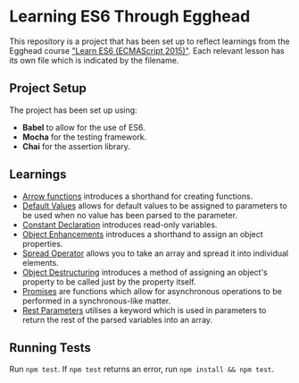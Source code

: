 # Learning ES6 Through Egghead

This repository is a project that has been set up to reflect learnings from the Egghead course ["Learn ES6 (ECMAScript 2015)"](https://egghead.io/courses/learn-es6-ecmascript-2015). Each relevant lesson has its own file which is indicated by the filename.

## Project Setup

The project has been set up using:

* **Babel** to allow for the use of ES6.
* **Mocha** for the testing framework.
* **Chai** for the assertion library.

## Learnings

* [Arrow functions](https://egghead.io/lessons/javascript-arrow-function-in-es6) introduces a shorthand for creating functions.
* [Default Values](https://egghead.io/lessons/javascript-default-values-for-function-parameters-in-es6) allows for default values to be assigned to parameters to be used when no value has been parsed to the parameter.
* [Constant Declaration](https://egghead.io/lessons/javascript-const-declarations-in-es6-es2015) introduces read-only variables.
* [Object Enhancements](https://egghead.io/lessons/javascript-object-enhancements-in-es6) introduces a shorthand to assign an object properties.
* [Spread Operator](https://egghead.io/lessons/javascript-using-the-es6-spread-operator) allows you to take an array and spread it into individual elements.
* [Object Destructuring](https://egghead.io/lessons/javascript-destructuring-assignment-in-es6) introduces a method of assigning an object's property to be called just by the property itself.
* [Promises](https://egghead.io/lessons/javascript-promises-with-es6) are functions which allow for asynchronous operations to be performed in a synchronous-like matter.
* [Rest Parameters](https://egghead.io/lessons/javascript-es6-rest-parameters) utilises a keyword which is used in parameters to return the rest of the parsed variables into an array.

## Running Tests

Run `npm test`. If `npm test` returns an error, run `npm install && npm test`.